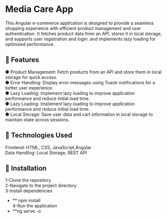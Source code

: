 <h1>Media Care App</h1>
This Angular e-commerce application is designed to provide a seamless shopping experience with efficient product management and user authentication.
It fetches product data from an API, stores it in local storage, and supports user registration and login. 
and implements lazy loading for optimized performance.<br>

🚀 Features
---
● Product Management: Fetch products from an API and store them in local storage for quick access.<br>
● Error Handling: Display error messages using Toastr notifications for a better user experience.<br>
● Lazy Loading: Implement lazy loading to improve application performance and reduce initial load time.<br> 
● Lazy Loading: Implement lazy loading to improve application performance and reduce initial load time.<br> 
● Local Storage: Save user data and cart information in local storage to maintain state across sessions.

🚀 Technologies Used
---
Frontend: HTML, CSS, JavaScript,Angular<br>
Data Handling: Local Storage, REST API<br>

🚀 Installation
---
1-Clone the repository<br>
2-Navigate to the project directory<br>
3-Install dependencies <br>
   - ** npm install<br>
4-Run the application<br>
 - **ng serve -o
